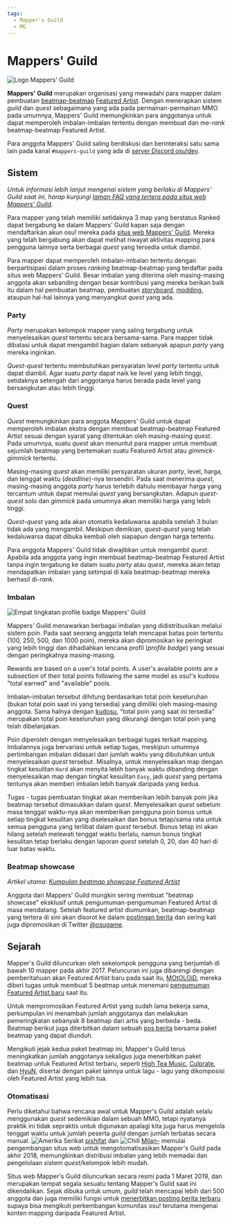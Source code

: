 ```yaml
---
tags:
  - Mapper's Guild
  - MG
---
```


# Mappers' Guild

![](img/mg-logo.png "Logo Mappers' Guild")

**Mappers' Guild** merupakan organisasi yang mewadahi para mapper dalam pembuatan [beatmap-beatmap](/wiki/Beatmap) [Featured Artist](/wiki/Featured_Artists). Dengan menerapkan sistem *guild* dan *quest* sebagaimana yang ada pada permainan-permainan MMO pada umumnya, Mappers' Guild memungkinkan para anggotanya untuk dapat memperoleh imbalan-imbalan tertentu dengan membuat dan me-*rank* beatmap-beatmap Featured Artist.

Para anggota Mappers' Guild saling berdiskusi dan berinteraksi satu sama lain pada kanal `#mappers-guild` yang ada di [server Discord osu!dev](https://discord.gg/ppy).

## Sistem

*Untuk informasi lebih lanjut mengenai sistem yang berlaku di Mappers' Guild saat ini, harap kunjungi [laman FAQ yang tertera pada situs web Mappers' Guild](https://mappersguild.com/faq).*

Para mapper yang telah memiliki setidaknya 3 map yang berstatus Ranked dapat bergabung ke dalam Mappers' Guild kapan saja dengan mendaftarkan akun osu! mereka pada [situs web Mappers' Guild](https://mappersguild.com/). Mereka yang telah bergabung akan dapat melihat riwayat aktivitas mapping para pengguna lainnya serta berbagai *quest* yang tersedia untuk diambil.

Para mapper dapat memperoleh imbalan-imbalan tertentu dengan berpartisipasi dalam proses *ranking* beatmap-beatmap yang terdaftar pada situs web Mappers' Guild. Besar imbalan yang diterima oleh masing-masing anggota akan sebanding dengan besar kontribusi yang mereka berikan baik itu dalam hal pembuatan beatmap, pembuatan [storyboard](/wiki/Storyboard), [modding](/wiki/Modding), ataupun hal-hal lainnya yang menyangkut *quest* yang ada.

### Party

*Party* merupakan kelompok mapper yang saling tergabung untuk menyelesaikan *quest* tertentu secara bersama-sama. Para mapper tidak dibatasi untuk dapat mengambil bagian dalam sebanyak apapun *party* yang mereka inginkan.

*Quest-quest* tertentu membutuhkan persyaratan level *party* tertentu untuk dapat diambil. Agar suatu *party* dapat naik ke level yang lebih tinggi, setidaknya setengah dari anggotanya harus berada pada level yang bersangkutan atau lebih tinggi.

### Quest

*Quest* memungkinkan para anggota Mappers' Guild untuk dapat memperoleh imbalan ekstra dengan membuat beatmap-beatmap Featured Artist sesuai dengan syarat yang ditentukan oleh masing-masing *quest*. Pada umumnya, suatu *quest* akan menuntut para mapper untuk membuat sejumlah beatmap yang bertemakan suatu Featured Artist atau *gimmick-gimmick* tertentu.

Masing-masing *quest* akan memiliki persyaratan ukuran *party*, level, harga, dan tenggat waktu (*deadline*)-nya tersendiri. Pada saat menerima *quest*, masing-masing anggota *party* harus terlebih dahulu membayar harga yang tercantum untuk dapat memulai *quest* yang bersangkutan. Adapun *quest-quest* solo dan *gimmick* pada umumnya akan memiliki harga yang lebih tinggi.

*Quest-quest* yang ada akan otomatis kedaluwarsa apabila setelah 3 bulan tidak ada yang mengambil. Meskipun demikian, *quest-quest* yang telah kedaluwarsa dapat dibuka kembali oleh siapapun dengan harga tertentu.

Para anggota Mappers' Guild tidak diwajibkan untuk mengambil *quest*. Apabila ada anggota yang ingin membuat beatmap-beatmap Featured Artist tanpa ingin tergabung ke dalam suatu *party* atau *quest*, mereka akan tetap mendapatkan imbalan yang setimpal di kala beatmap-beatmap mereka berhasil di-*rank*.

### Imbalan

![](img/mg-badges.png "Empat tingkatan profile badge Mappers' Guild")

Mappers' Guild menawarkan berbagai imbalan yang didistribusikan melalui sistem poin. Pada saat seorang anggota telah mencapai batas poin tertentu (100, 250, 500, dan 1000 poin), mereka akan dipromosikan ke peringkat yang lebih tinggi dan dihadiahkan lencana profil (*profile badge*) yang sesuai dengan peringkatnya masing-masing.

Rewards are based on a user's total points. A user's available points are a subsection of their total points following the same model as osu!'s kudosu "total earned" and "available" pools.

Imbalan-imbalan tersebut dihitung berdasarkan total poin keseluruhan (bukan total poin saat ini yang tersedia) yang dimiliki oleh masing-masing anggota. Sama halnya dengan [kudosu](/wiki/Modding/Kudosu), "total poin yang saat ini tersedia" merupakan total poin keseluruhan yang dikurangi dengan total poin yang telah dibelanjakan.

Poin diperoleh dengan menyelesaikan berbagai tugas terkait mapping. Imbalannya juga bervariasi untuk setiap tugas, meskipun umumnya pertimbangan imbalan didasari dari jumlah waktu yang dibutuhkan untuk menyelesaikan *quest* tersebut. Misalnya, untuk menyelesaikan map dengan tingkat kesulitan `Hard` akan menyita lebih banyak waktu dibanding dengan menyelesaikan map dengan tingkat kesulitan `Easy`, jadi *quest* yang pertama tentunya akan memberi imbalan lebih banyak daripada yang kedua.

Tugas - tugas pembuatan tingkat akan memberikan lebih banyak poin jika beatmap tersebut dimasukkan dalam *quest*. Menyelesaikan *quest* sebelum masa tenggat waktu-nya akan memberikan pengguna poin bonus untuk setiap tingkat kesulitan yang diselesaikan dan bonus tetap/sama rata untuk semua pengguna yang terlibat dalam *quest* tersebut. Bonus tetap ini akan hilang setelah melewati tenggat waktu berlalu, namun bonus tingkat kesulitan tetap berlaku dengan laporan *quest* setelah 0, 20, dan 40 hari di luar batas waktu.

### Beatmap showcase

*Artikel utama: [Kumpulan beatmap showcase Featured Artist](/wiki/Featured_Artists/Featured_Artist_Showcase_Beatmaps)*

Anggota dari Mappers' Guild mungkin sering membuat "beatmap showcase" eksklusif untuk pengumuman-pengumuman Featured Artist di masa mendatang. Setelah featured artist diumumkan, beatmap-beatmap yang tertera di sini akan disorot ke dalam [postingan berita](https://osu.ppy.sh/home/news) dan sering kali juga dipromosikan di Twitter [@osugame](https://twitter.com/osugame). 

## Sejarah

Mapper's Guild diluncurkan oleh sekelompok pengguna yang berjumlah di bawah 10 mapper pada akhir 2017. Peluncuran ini juga dibarengi dengan pemberitahuan akan Featured Artist baru pada saat itu, [MOtOLOiD](https://osu.ppy.sh/beatmaps/artists/19), mereka diberi tugas untuk membuat 5 beatmap untuk menemani [pengumuman Featured Artist baru](https://osu.ppy.sh/home/news/2017-11-07-new-featured-artist-motoloid) saat itu.

Untuk mempromosikan Featured Artist yang sudah lama bekerja sama, perkumpulan ini menambah jumlah anggotanya dan melakukan pemeringkatan sebanyak 8 beatmap dari artis yang berbeda - beda. Beatmap berikut juga diterbitkan dalam sebuah [pos berita](https://osu.ppy.sh/home/news/2018-03-17-new-mappers-guild-pack-release) bersama paket beatmap yang dapat diunduh<!-- TODO: beatmap pack article -->.

Mengikuti jejak kedua paket beatmap ini, Mapper's Guild terus meningkatkan jumlah anggotanya sekaligus juga menerbitkan paket beatmap untuk Featured Artist terbaru, seperti [High Tea Music](https://osu.ppy.sh/home/news/2018-08-13-new-featured-artist-high-tea-music), [Culprate](https://osu.ppy.sh/home/news/2018-11-21-new-featured-artist-culprate), dan [HyuN](https://osu.ppy.sh/beatmaps/artists/33), disertai dengan paket lainnya untuk lagu - lagu yang dikomposisi oleh Featured Artist yang lebih tua.

### Otomatisasi

Perlu diketahui bahwa rencana awal untuk Mapper's Guild adalah selalu menggunakan *quest* sedemikian dalam sebuah MMO, tetapi nyatanya praktik ini tidak sepraktis untuk digunakan apalagi kita juga harus mengelola tenggat waktu untuk jumlah peserta *guild* dengan jumlah terbatas secara manual. ![][flag_US] [pishifat](https://osu.ppy.sh/users/3178418) dan ![][flag_CL] [Milan-](https://osu.ppy.sh/users/1052994) memulai pengembangan situs web untuk mengotomatisasikan Mapper's Guild pada akhir 2018, memungkinkan distribusi imbalan yang lebih memadai dan pengelolaan sistem *quest*/kelompok lebih mudah.

Situs web Mapper's Guild diluncurkan secara resmi pada 1 Maret 2019, dan merupakan tempat segala sesuatu tentang Mapper's Guild saat ini dikendalikan. Sejak dibuka untuk umum, *guild* telah mencapai lebih dari 500 anggota dan juga memiliki fungsi untuk [menerbitkan posting berita terbaru](https://osu.ppy.sh/home/news/2019-11-29-featured-artist-beatmap-updates-from-the-mappers-guild) supaya bisa mengikuti perkembangan komunitas osu! terutama mengenai konten mapping daripada Featured Artist.

[flag_CL]: /wiki/shared/flag/CL.gif "Chili"
[flag_US]: /wiki/shared/flag/US.gif "Amerika Serikat"
